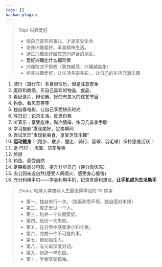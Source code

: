 ```yaml
---
tags: []
kanban-plugin:
---
```

>[!tip] 兴趣爱好
>- 做自己喜欢的事儿，才是享受生命
>- 培养兴趣爱好，丰富精神生活。
>- 通过兴趣爱好结交志同道合的朋友。
>- **爱好兴趣比什么都珍贵**
>- 兴趣取决于智商（智商越高，兴趣越抽象）
>- 培养兴趣爱好，让生活多姿多彩，，让自己的生活充满乐趣
> 

1. 骑行（自行车）本身很快乐，但是注意安全
2. 逛街和商场，买自己喜欢的物品、食品、
3. 看纪录片、辩论赛、好的有意义的综艺节目
4. 钓鱼、看风景等等
5. 独自看电影，让自己享受快乐时光
6. 写日记：记录生活，反思自我
7. 听音乐：享受旋律，陶冶情操、练习几首拿手歌
8. 学习摄影“发现美好，定格瞬间
9. 尝试烹饪“发现新美食，享受烹饪乐趣”
10. **运动健身**：（跑步、散步、健走、骑行、篮球、羽毛球）保持思维活跃！
11. 逛 PDD 、淘宝、京东等等
12. 旅游
13. 钓鱼、感受自然
14. 定期看高分电影、提升升华自己（评分高优先）
15. 去公园亲近自然(感受人间烟火、感受身心愉悦)
16. 充分利用手机——学会利用手机，记录灵感和想法，**让手机成为生活助手**

> [!todo] 哈佛大学推荐人生最值得体验的 10 件事 
> - 第一，独自旅行一次。（脱离熟悉环境，独自面对未知）
> - 第二，真正爱过一个人。
> - 第三，培养一个长期爱好。
> - 第四，经历一次失败。
> - 第五，在自然中感受渺小和壮美。
> - 第六，完成一件不可能的事。
> - 第七，帮助陌生人。
> - 第八，与父母深度对话。
> - 第九，创造一样东西。
> - 第十，学会享受孤独。 

